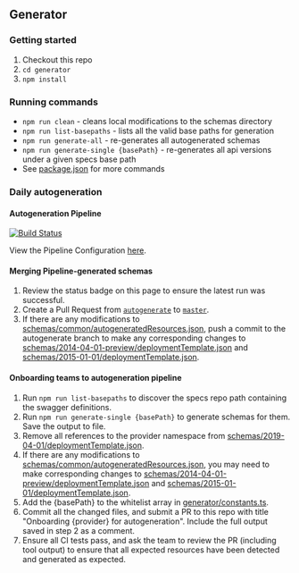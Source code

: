 ## Generator

### Getting started
1. Checkout this repo
2. `cd generator`
3. `npm install`

### Running commands
* `npm run clean` - cleans local modifications to the schemas directory
* `npm run list-basepaths` - lists all the valid base paths for generation
* `npm run generate-all` - re-generates all autogenerated schemas
* `npm run generate-single {basePath}` - re-generates all api versions under a given specs base path
* See [package.json](./package.json) for more commands

### Daily autogeneration

#### Autogeneration Pipeline
[![Build Status](https://dev.azure.com/azure/azure-resource-manager-schemas/_apis/build/status/Autogenerate?branchName=autogenerate)](https://dev.azure.com/azure/azure-resource-manager-schemas/_build/latest?definitionId=38&branchName=autogenerate)

View the Pipeline Configuration [here](/azure-pipelines-autogen.yml).

#### Merging Pipeline-generated schemas

1. Review the status badge on this page to ensure the latest run was successful.
2. Create a Pull Request from [`autogenerate`](https://github.com/Azure/azure-resource-manager-schemas/tree/autogenerate) to [`master`](https://github.com/Azure/azure-resource-manager-schemas/tree/master).
3. If there are any modifications to [schemas/common/autogeneratedResources.json](/schemas/common/autogeneratedResources.json), push a commit to the autogenerate branch to make any corresponding changes to [schemas/2014-04-01-preview/deploymentTemplate.json](/schemas/2014-04-01-preview/deploymentTemplate.json) and [schemas/2015-01-01/deploymentTemplate.json](/schemas/2015-01-01/deploymentTemplate.json).

#### Onboarding teams to autogeneration pipeline

1. Run `npm run list-basepaths` to discover the specs repo path containing the swagger definitions.
2. Run `npm run generate-single {basePath}` to generate schemas for them. Save the output to file.
3. Remove all references to the provider namespace from [schemas/2019-04-01/deploymentTemplate.json](/schemas/2019-04-01/deploymentTemplate.json).
4. If there are any modifications to [schemas/common/autogeneratedResources.json](/schemas/common/autogeneratedResources.json), you may need to make corresponding changes to [schemas/2014-04-01-preview/deploymentTemplate.json](/schemas/2014-04-01-preview/deploymentTemplate.json) and [schemas/2015-01-01/deploymentTemplate.json](/schemas/2015-01-01/deploymentTemplate.json).
5. Add the {basePath} to the whitelist array in [generator/constants.ts](/generator/constants.ts).
6. Commit all the changed files, and submit a PR to this repo with title "Onboarding {provider} for autogeneration". Include the full output saved in step 2 as a comment.
7. Ensure all CI tests pass, and ask the team to review the PR (including tool output) to ensure that all expected resources have been detected and generated as expected.